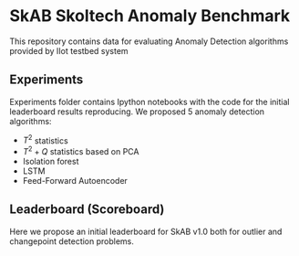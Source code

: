 # SkAB Skoltech Anomaly Benchmark
This repository contains data for evaluating Anomaly Detection algorithms provided by IIot testbed system

## Experiments
Experiments folder contains Ipython notebooks with the code for the initial leaderboard results reproducing.
We proposed 5 anomaly detection algorithms:
- $T^2$ statistics
- $T^2+Q$ statistics based on PCA
- Isolation forest
- LSTM
- Feed-Forward Autoencoder

## Leaderboard (Scoreboard)
Here we propose an initial leaderboard for SkAB v1.0 both for outlier and changepoint detection problems.
